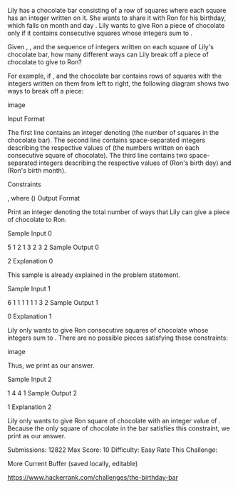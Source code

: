 Lily has a chocolate bar consisting of a row of  squares where each square has an integer written on it. She wants to share it with Ron for his birthday, which falls on month  and day . Lily wants to give Ron a piece of chocolate only if it contains  consecutive squares whose integers sum to .

Given , , and the sequence of integers written on each square of Lily's chocolate bar, how many different ways can Lily break off a piece of chocolate to give to Ron?

For example, if ,  and the chocolate bar contains  rows of squares with the integers written on them from left to right, the following diagram shows two ways to break off a piece:

image

Input Format

The first line contains an integer denoting  (the number of squares in the chocolate bar). 
The second line contains  space-separated integers describing the respective values of  (the numbers written on each consecutive square of chocolate). 
The third line contains two space-separated integers describing the respective values of  (Ron's birth day) and (Ron's birth month).

Constraints

, where ()
Output Format

Print an integer denoting the total number of ways that Lily can give a piece of chocolate to Ron.

Sample Input 0

5
1 2 1 3 2 
3 2
Sample Output 0

2
Explanation 0

This sample is already explained in the problem statement.

Sample Input 1

6
1 1 1 1 1 1
3 2
Sample Output 1

0
Explanation 1

Lily only wants to give Ron  consecutive squares of chocolate whose integers sum to . There are no possible pieces satisfying these constraints:

image

Thus, we print  as our answer.

Sample Input 2

1
4
4 1
Sample Output 2

1
Explanation 2

Lily only wants to give Ron  square of chocolate with an integer value of . Because the only square of chocolate in the bar satisfies this constraint, we print  as our answer.

Submissions: 12822
Max Score: 10
Difficulty: Easy
Rate This Challenge:
    
More
Current Buffer (saved locally, editable)     

https://www.hackerrank.com/challenges/the-birthday-bar
